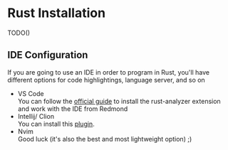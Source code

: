 # Rust Installation
TODO()

## IDE Configuration

If you are going to use an IDE in order to program in Rust, you'll have different options for code highlightings, language server, and so on

- VS Code  
    You can follow the [official guide](https://code.visualstudio.com/docs/languages/rust#_2-install-the-rustanalyzer-extension) to install the rust-analyzer extension and work with the IDE from Redmond 
- Intellij/ Clion   
    You can install this [plugin](https://github.com/rust-lang/mdBook).
- Nvim  
    Good luck (it's also the best and most lightweight option) ;)


